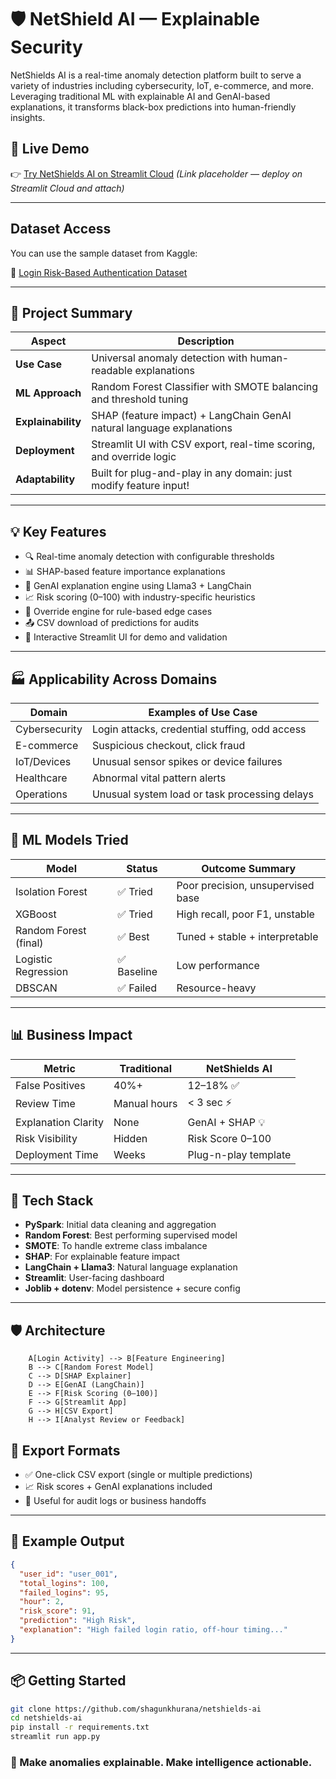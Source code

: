 # 🛡️ NetShield AI — Explainable Security
NetShields AI is a real-time anomaly detection platform built to serve a variety of industries including cybersecurity, IoT, e-commerce, and more. Leveraging traditional ML with explainable AI and GenAI-based explanations, it transforms black-box predictions into human-friendly insights.

## 🚀 Live Demo
👉 [Try NetShields AI on Streamlit Cloud](https://netshields-ai.streamlit.app) *(Link placeholder — deploy on Streamlit Cloud and attach)*

---
## Dataset Access

You can use the sample dataset from Kaggle:

🔗 [Login Risk-Based Authentication Dataset](https://kaggle.com/datasets/dasgroup/rba-dataset)

--- 

## 🧠 Project Summary

| Aspect              | Description                                                                 |
|---------------------|-----------------------------------------------------------------------------|
| **Use Case**        | Universal anomaly detection with human-readable explanations                |
| **ML Approach**     | Random Forest Classifier with SMOTE balancing and threshold tuning          |
| **Explainability**  | SHAP (feature impact) + LangChain GenAI natural language explanations        |
| **Deployment**      | Streamlit UI with CSV export, real-time scoring, and override logic         |
| **Adaptability**    | Built for plug-and-play in any domain: just modify feature input!           |

---

## 💡 Key Features

- 🔍 Real-time anomaly detection with configurable thresholds
- 📊 SHAP-based feature importance explanations
- 🤖 GenAI explanation engine using Llama3 + LangChain
- 📈 Risk scoring (0–100) with industry-specific heuristics
- 💬 Override engine for rule-based edge cases
- 📤 CSV download of predictions for audits
- 🧠 Interactive Streamlit UI for demo and validation

---

## 🏭 Applicability Across Domains

| Domain         | Examples of Use Case                              |
|----------------|---------------------------------------------------|
| Cybersecurity  | Login attacks, credential stuffing, odd access    |
| E-commerce     | Suspicious checkout, click fraud                  |
| IoT/Devices    | Unusual sensor spikes or device failures          |
| Healthcare     | Abnormal vital pattern alerts                     |
| Operations     | Unusual system load or task processing delays     |

---

## 🔢 ML Models Tried

| Model               | Status     | Outcome Summary                   |
|---------------------|------------|-----------------------------------|
| Isolation Forest    | ✅ Tried    | Poor precision, unsupervised base |
| XGBoost             | ✅ Tried    | High recall, poor F1, unstable    |
| Random Forest (final)| ✅ Best   | Tuned + stable + interpretable    |
| Logistic Regression | ✅ Baseline | Low performance                   |
| DBSCAN              | ✅ Failed   | Resource-heavy                    |

---

## 📊 Business Impact

| Metric               | Traditional    | NetShields AI        |
|----------------------|----------------|-----------------------|
| False Positives      | 40%+           | 12–18% ✅             |
| Review Time          | Manual hours   | < 3 sec ⚡            |
| Explanation Clarity  | None           | GenAI + SHAP 💡      |
| Risk Visibility      | Hidden         | Risk Score 0–100      |
| Deployment Time      | Weeks          | Plug-n-play template  |

---

## 🧰 Tech Stack

- **PySpark**: Initial data cleaning and aggregation
- **Random Forest**: Best performing supervised model
- **SMOTE**: To handle extreme class imbalance
- **SHAP**: For explainable feature impact
- **LangChain + Llama3**: Natural language explanation
- **Streamlit**: User-facing dashboard
- **Joblib + dotenv**: Model persistence + secure config

---

## 🛡️ Architecture

```
    A[Login Activity] --> B[Feature Engineering]
    B --> C[Random Forest Model]
    C --> D[SHAP Explainer]
    D --> E[GenAI (LangChain)]
    E --> F[Risk Scoring (0–100)]
    F --> G[Streamlit App]
    G --> H[CSV Export]
    H --> I[Analyst Review or Feedback]
```

## 📁 Export Formats

- ✅ One-click CSV export (single or multiple predictions)
- 📈 Risk scores + GenAI explanations included
- 💬 Useful for audit logs or business handoffs

---

## 🧾 Example Output

```json
{
  "user_id": "user_001",
  "total_logins": 100,
  "failed_logins": 95,
  "hour": 2,
  "risk_score": 91,
  "prediction": "High Risk",
  "explanation": "High failed login ratio, off-hour timing..."
}
```

---

## 📦 Getting Started

```bash
git clone https://github.com/shagunkhurana/netshields-ai
cd netshields-ai
pip install -r requirements.txt
streamlit run app.py
```



### 🌟 Make anomalies explainable. Make intelligence actionable.
